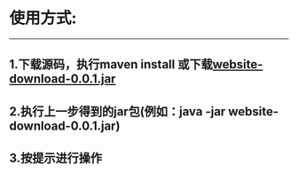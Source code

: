 使用方式:
========
---------
1.下载源码，执行maven install 或下载[website-download-0.0.1.jar](http://maven.shuchaowen.com/pers/scw/website-download/0.0.1/website-download-0.0.1.jar)
---------
2.执行上一步得到的jar包(例如：java -jar website-download-0.0.1.jar)
---------
3.按提示进行操作
---------